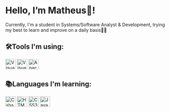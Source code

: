 <h1>Hello, I’m Matheus👋!</h1>
<p>Currently, I'm a student in Systems/Software Analyst & Development, trying my best to learn and improve on a daily basis🏃💨</p>

<h2>🛠️Tools I'm using:</h2>
<p allign=left>
<a href="https://visualstudio.microsoft.com" target="_blank">
<img src="https://cdn.jsdelivr.net/gh/devicons/devicon/icons/visualstudio/visualstudio-plain.svg" alt="Visual Studio" width="32" height="32"/></a>
<a href="https://code.visualstudio.com" target="_blank">
<img src="https://cdn.jsdelivr.net/gh/devicons/devicon/icons/vscode/vscode-original.svg" alt="Visual Studio Code" width="32" height="32"/></a>
<a href="https://netbeans.apache.org" target="_blank"> 
<img src="https://netbeans.apache.org/images/apache-netbeans.svg" alt="Apache Netbeans" width="32" height="32"/></a>         
<h2>📚Languages I'm learning:</h2> 
<p allign=left>
<img src="https://cdn.jsdelivr.net/gh/devicons/devicon/icons/csharp/csharp-original.svg" alt="Csharp" width="32" height="32"/>
<img src="https://cdn.jsdelivr.net/gh/devicons/devicon/icons/html5/html5-original.svg" alt="HTML5" width="32" height="32"/>
<img src="https://cdn.jsdelivr.net/gh/devicons/devicon/icons/css3/css3-original.svg" alt="CSS3" width="32" height="32"/>
<img src="https://cdn.jsdelivr.net/gh/devicons/devicon/icons/java/java-original.svg" alt="Java" width="32" height="32"/>       
          
          
          
<!---
matheus-hjs/matheus-hjs is a ✨ special ✨ repository because its `README.md` (this file) appears on your GitHub profile.
You can click the Preview link to take a look at your changes.
--->

